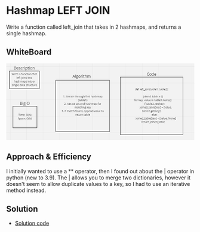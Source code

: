 # Hashmap LEFT JOIN
Write a function called left_join that takes in 2 hashmaps, and returns a single hashmap.

## WhiteBoard
<img src='img/CC33.PNG'>

## Approach & Efficiency
I initially wanted to use a ** operator, then I found out about the | operator in python (new to 3.9). The | allows you to merge two dictionaries, however it doesn't seem to allow duplicate values to a key, so I had to use an iterative method instead.

## Solution
- [Solution code]()
